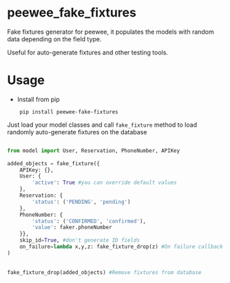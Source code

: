 peewee_fake_fixtures
====================

Fake fixtures generator for peewee, it populates the models with
random data depending on the field type.

Useful for auto-generate fixtures and other testing tools.

Usage
=====

* Install from pip 
```
    pip install peewee-fake-fixtures
```

Just load your model classes and call ``fake_fixture`` method to load 
randomly auto-generate fixtures on the database

```python

from model import User, Reservation, PhoneNumber, APIKey
 
added_objects = fake_fixture({
    APIKey: {},
    User: {
        'active': True #you can override default values
    },
    Reservation: {
        'status': ('PENDING', 'pending')
    },
    PhoneNumber: {
        'status': ('CONFIRMED', 'confirmed'),
        'value': faker.phoneNumber
    }},
    skip_id=True, #don't generate ID fields
    on_failure=lambda x,y,z: fake_fixture_drop(z) #On failure callback
)
 
 
fake_fixture_drop(added_objects) #Remove fixtures from database

```
